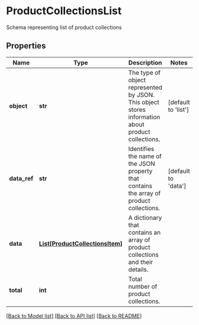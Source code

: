 # ProductCollectionsList

Schema representing list of product collections

## Properties
Name | Type | Description | Notes
------------ | ------------- | ------------- | -------------
**object** | **str** | The type of object represented by JSON. This object stores information about product collections. | [default to 'list']
**data_ref** | **str** | Identifies the name of the JSON property that contains the array of product collections. | [default to 'data']
**data** | [**List[ProductCollectionsItem]**](ProductCollectionsItem.md) | A dictionary that contains an array of product collections and their details. | 
**total** | **int** | Total number of product collections. | 

[[Back to Model list]](../README.md#documentation-for-models) [[Back to API list]](../README.md#documentation-for-api-endpoints) [[Back to README]](../README.md)


